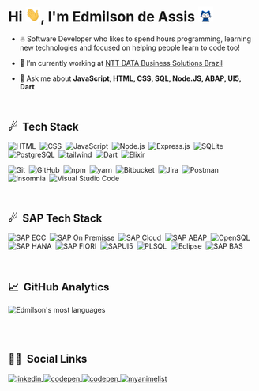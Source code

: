 
<!-- <img align="right" height="590em" src=".../githubcard.svg"/> -->

<h1 align="left">Hi <img src="https://raw.githubusercontent.com/EinCodes/EinCodes/main/hi.gif" width="30px">, I'm Edmilson de Assis <img src="https://raw.githubusercontent.com/EinCodes/EinCodes/main/mona-whisper.gif" width="30px"></h1>

- 🔥 Software Developer who likes to spend hours programming, learning new technologies and focused on helping people learn to code too!

- 🌠 I’m currently working at [NTT DATA Business Solutions Brazil](https://github.com/SierraSystems)

- 📮 Ask me about **JavaScript, HTML, CSS, SQL, Node.JS, ABAP, UI5, Dart**

<br>

## ☄ &nbsp;Tech Stack

![HTML](https://img.shields.io/badge/HTML5-E34F26?style=for-the-badge&logo=html5&logoColor=white)&nbsp;
![CSS](https://img.shields.io/badge/CSS-1572B6?style=for-the-badge&logo=css3&logoColor=white)&nbsp;
![JavaScript](https://img.shields.io/badge/JavaScript-ffea00?style=for-the-badge&logo=javascript&logoColor=black)&nbsp;
![Node.js](https://img.shields.io/badge/Node.js-00bd58?style=for-the-badge&logo=nodedotjs&logoColor=white)&nbsp;
![Express.js](https://img.shields.io/badge/Express.js-000000?style=for-the-badge&logo=express&logoColor=white)&nbsp;
![SQLite](https://img.shields.io/badge/SQLite-07405E?style=for-the-badge&logo=sqlite&logoColor=white)&nbsp;
![PostgreSQL](https://img.shields.io/badge/PostgreSQL-005C84?style=for-the-badge&logo=postgresql&logoColor=white)&nbsp;
![tailwind](https://img.shields.io/badge/Tailwind_CSS-38B2AC?style=for-the-badge&logo=tailwind-css&logoColor=white)&nbsp;
![Dart](https://img.shields.io/badge/Dart-6b32a8?style=for-the-badge&logo=dart&logoColor=white)&nbsp;
![Elixir](https://img.shields.io/badge/Elixir-4B275F?style=for-the-badge&logo=elixir&logoColor=white)&nbsp;

![Git](https://img.shields.io/badge/Git-F05032?style=for-the-badge&logo=git&logoColor=white)&nbsp;
![GitHub](https://img.shields.io/badge/GitHub-100000?style=for-the-badge&logo=github&logoColor=white)&nbsp;
![npm](https://img.shields.io/badge/npm-CB3837?style=for-the-badge&logo=npm&logoColor=white)&nbsp;
![yarn](https://img.shields.io/badge/Yarn-2C8EBB?style=for-the-badge&logo=yarn&logoColor=white)&nbsp;
![Bitbucket](https://img.shields.io/badge/Bitbucket-0747a6?style=for-the-badge&logo=bitbucket&logoColor=white)&nbsp;
![Jira](https://img.shields.io/badge/Jira-0052CC?style=for-the-badge&logo=Jira&logoColor=white)&nbsp;
![Postman](https://img.shields.io/badge/Postman-FF6C37?style=for-the-badge&logo=Postman&logoColor=white)&nbsp;
![Insomnia](https://img.shields.io/badge/Insomnia-5849be?style=for-the-badge&logo=Insomnia&logoColor=white)&nbsp;
![Visual Studio Code](https://img.shields.io/badge/Visual_Studio_Code-0078D4?style=for-the-badge&logo=visual%20studio%20code&logoColor=white)&nbsp;

<br>

## ☄ &nbsp;SAP Tech Stack

![SAP ECC](https://img.shields.io/badge/ECC-1287B1?style=for-the-badge&logo=sap&logoColor=white)&nbsp;
![SAP On Premisse](https://img.shields.io/badge/netweaver-1287B1?style=for-the-badge&logo=sap&logoColor=white)&nbsp;
![SAP Cloud](https://img.shields.io/badge/SAP%20Cloud%20Platform-1287B1?style=for-the-badge&logo=sap&logoColor=white)&nbsp;
![SAP ABAP](https://img.shields.io/badge/ABAP-1976d3?style=for-the-badge&logo=sap&logoColor=white)&nbsp;
![OpenSQL](https://img.shields.io/badge/SQL-1976d3?style=for-the-badge&logo=sap&logoColor=white)&nbsp;
![SAP HANA](https://img.shields.io/badge/HANA-1976d3?style=for-the-badge&logo=sap&logoColor=white)&nbsp;
![SAP FIORI](https://img.shields.io/badge/FIORI-1976d3?style=for-the-badge&logo=sap&logoColor=white)&nbsp;
![SAPUI5](https://img.shields.io/badge/SAPUI5-E34F26?style=for-the-badge&logo=sap&logoColor=white)&nbsp;
![PLSQL](https://img.shields.io/badge/PL%20SQL-F80000?style=for-the-badge&logo=oracle&logoColor=black)&nbsp;
![Eclipse](https://img.shields.io/badge/Eclipse-2C2255?style=for-the-badge&logo=eclipse&logoColor=white)&nbsp;
![SAP BAS](https://img.shields.io/badge/SAP%20Business%20Application%20Studio-1287B1?style=for-the-badge&logo=sap&logoColor=white)&nbsp;


<br>

## 📈 &nbsp;GitHub Analytics

<!-- <p align="left">
<img width="530em" src="https://github-readme-stats.vercel.app/api?username=eincodes&show_icons=true&theme=vision-friendly-dark" alt="Edmilson's stats"/> -->
<img width="530em" src="https://github-readme-stats.vercel.app/api/top-langs/?username=eincodes&layout=compact&theme=vision-friendly-dark" alt="Edmilson's most languages"/>
</p>

<br><br>

## 👨‍💻 &nbsp;Social Links

<p align="left">
<a href="https://linkedin.com/in/edmilsondeassis" target="_blank">
  <img align="center" src="https://img.shields.io/badge/LinkedIn-0077B5?style=for-the-badge&logo=linkedin&logoColor=white" alt="linkedin"/>
</a>
<a href="https://codepen.io/" target="_blank">
  <img align="center" src="https://img.shields.io/badge/Codepen-000000?style=for-the-badge&logo=codepen&logoColor=white" alt="codepen"/>
</a>
<a href="https://" target="_blank">
  <img align="center" src="https://img.shields.io/badge/-Hackerrank-2EC866?style=for-the-badge&logo=HackerRank&logoColor=white" alt="codepen"/>
</a>
<a href="https://" target="_blank">
 <img align="center" src="https://img.shields.io/badge/Myanimelist-2E51A2?style=for-the-badge&logo=myanimelist&logoColor=white" alt="myanimelist"/>
</a>
</p>
